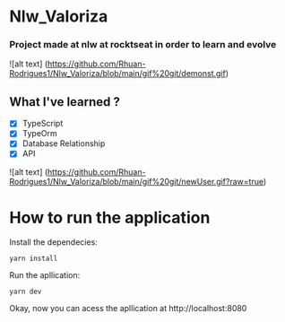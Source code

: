 ﻿# Nlw_Valoriza

### Project made at nlw at rocktseat in order to learn and evolve

![alt text] (https://github.com/Rhuan-Rodrigues1/Nlw_Valoriza/blob/main/gif%20git/demonst.gif)

## What I've learned ?

- [X] TypeScript
- [X] TypeOrm
- [X] Database Relationship
- [X] API

![alt text] (https://github.com/Rhuan-Rodrigues1/Nlw_Valoriza/blob/main/gif%20git/newUser.gif?raw=true)

# How to run the application
   Install the dependecies:
   
    yarn install
    
  Run the apllication:
  
    yarn dev
          
  Okay, now you can acess the apllication at http://localhost:8080

